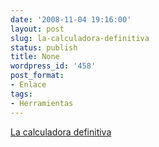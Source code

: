 ```yaml
---
date: '2008-11-04 19:16:00'
layout: post
slug: la-calculadora-definitiva
status: publish
title: None
wordpress_id: '458'
post_format:
- Enlace
tags:
- Herramientas
---
```


[La calculadora definitiva](http://www.speedcrunch.org/es_ES/features.html)
